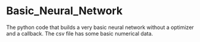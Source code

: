 # Basic_Neural_Network
The python code that builds a very basic neural network without a optimizer and a callback. The csv file has some basic numerical data.

